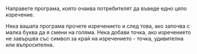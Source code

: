 Направете програма, която очаква потребителят да въведе едно цяло изречение.

Нека вашата програма прочете изречението и след това, ако започва с малка
буква да я смени на голяма. Нека добави точка, ако изречението не завършва
със символ за край на изречението - точка, удивителна или въпросителна.